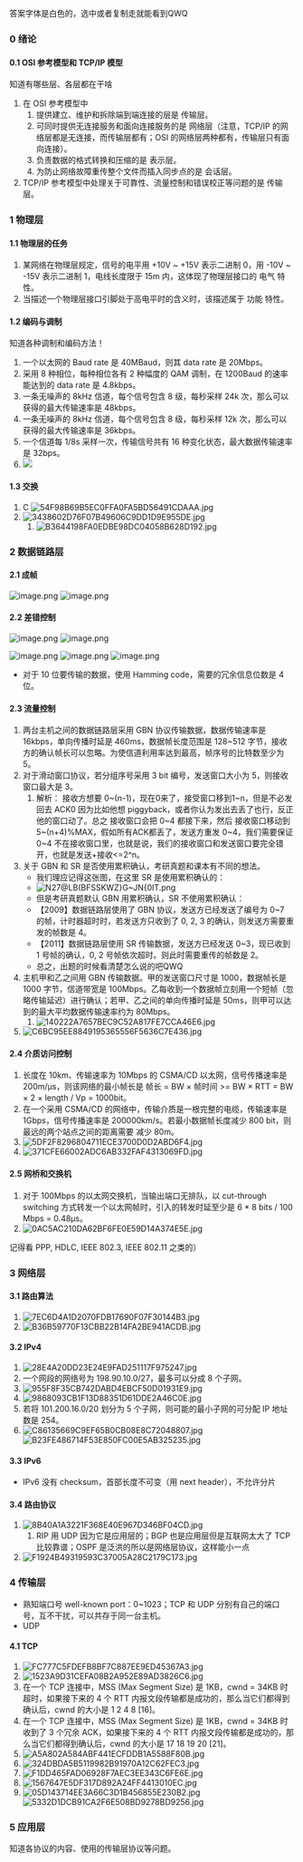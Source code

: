 答案字体是白色的，选中或者复制走就能看到QWQ

### 0 绪论

#### 0.1 OSI 参考模型和 TCP/IP 模型
知道有哪些层、各层都在干啥

1. 在 OSI 参考模型中
   1. 提供建立、维护和拆除端到端连接的层是 传输层。
   2. 可同时提供无连接服务和面向连接服务的是 网络层（注意，TCP/IP 的网络层都是无连接，而传输层都有；OSI 的网络层两种都有，传输层只有面向连接）。
   3. 负责数据的格式转换和压缩的是 表示层。
   4. 为防止网络故障重传整个文件而插入同步点的是 会话层。
2. TCP/IP 参考模型中处理关于可靠性、流量控制和错误校正等问题的是 传输层。


### 1 物理层

#### 1.1 物理层的任务

1. 某网络在物理层规定，信号的电平用 +10V ~ +15V 表示二进制 0，用 -10V ~ -15V 表示二进制 1，电线长度限于 15m 内，这体现了物理层接口的 电气 特性。
2. 当描述一个物理层接口引脚处于高电平时的含义时，该描述属于 功能 特性。


#### 1.2 编码与调制
知道各种调制和编码方法！

1. 一个以太网的 Baud rate 是 40MBaud，则其 data rate 是 20Mbps。
2. 采用 8 种相位，每种相位各有 2 种幅度的 QAM 调制，在 1200Baud 的速率能达到的 data rate 是 4.8kbps。
3. 一条无噪声的 8kHz 信道，每个信号包含 8 级，每秒采样 24k 次，那么可以获得的最大传输速率是 48kbps。
4. 一条无噪声的 8kHz 信道，每个信号包含 8 级，每秒采样 12k 次，那么可以获得的最大传输速率是 36kbps。
5. 一个信道每 1/8s 采样一次，传输信号共有 16 种变化状态，最大数据传输速率是 32bps。
6. ![](./assets/1634992025084-468c56f5-631e-4081-9793-67aab69b0177.png)


#### 1.3 交换

1. C ![54F98B69B5EC0FFA0FA5BD56491CDAAA.jpg](./assets/1640006734836-2d1f25ca-79ea-47b6-9548-2397aca92cb1.jpeg)
2. ![3438602D76F07B49606C9DD1D9E955DE.jpg](./assets/1640007054631-c7077ab3-ac73-46f9-b8d6-e6c39c9a7aa2.jpeg)
   1. ![B3644198FA0EDBE98DC04058B628D192.jpg](./assets/1640007593776-086f5e90-0ffe-4456-84f3-65427ed31f5e.jpeg)


### 2 数据链路层

#### 2.1 成帧
![image.png](./assets/1636884297938-7450d3f9-7057-430b-b3e7-04de8602da25.png)
![image.png](./assets/1636884316290-8f9e31b2-0618-4e3a-8e49-dc412c3b5398.png)


#### 2.2 差错控制
![image.png](./assets/1636884297938-7450d3f9-7057-430b-b3e7-04de8602da25.png)
![image.png](./assets/1636884316290-8f9e31b2-0618-4e3a-8e49-dc412c3b5398.png)

![image.png](./assets/1636884328271-95e19b09-a358-4feb-9192-85c14d99e062.png)
![image.png](./assets/1636884342592-9a1e9b1a-041c-4042-8984-466a46edbfe4.png)
![image.png](./assets/1636884383589-5469c7d8-5a72-49f5-9c8d-52d0b43b8d72.png)

- 对于 10 位要传输的数据，使用 Hamming code，需要的冗余信息位数是 4 位。


#### 2.3 流量控制

1. 两台主机之间的数据链路层采用 GBN 协议传输数据，数据传输速率是 16kbps，单向传播时延是 460ms，数据帧长度范围是 128~512 字节，接收方的确认帧长可以忽略。为使信道利用率达到最高，帧序号的比特数至少为 5。
2. 对于滑动窗口协议，若分组序号采用 3 bit 编号，发送窗口大小为 5，则接收窗口最大是 3。
   1. 解析： 接收方想要 0~(n-1)，现在0来了，接受窗口移到1~n，但是不必发回去 ACK0 因为比如他想 piggyback，或者你认为发出去丢了也行，反正他的窗口动了。总之 接收窗口会把 0~4 都接下来，然后 接收窗口移动到 5~(n+4)%MAX，假如所有ACK都丢了，发送方重发 0~4，我们需要保证 0~4 不在接收窗口里，也就是说，我们的接收窗口和发送窗口要完全错开，也就是发送+接收<=2^n。
3. 关于 GBN 和 SR 是否使用累积确认，考研真题和课本有不同的想法。
   - 我们理应记得这张图，在这里 SR 是使用累积确认的：
   - ![N27@LB(BFSSKWZ}G~JN{0IT.png](./assets/1640015424767-2b47f5b6-f3e6-4082-8e55-feba436c7a35.png)
   - 但是考研真题默认 GBN 用累积确认，SR 不使用累积确认：
   - 【2009】数据链路层使用了 GBN 协议，发送方已经发送了编号为 0~7 的帧，计时器超时时，若发送方只收到了 0, 2, 3 的确认，则发送方需要重发的帧数是 4。
   - 【2011】数据链路层使用 SR 传输数据，发送方已经发送 0~3，现已收到 1 号帧的确认，0, 2 号帧依次超时。则此时需要重传的帧数是 2。
   - 总之，出题的时候看清楚怎么说的吧QWQ
4. 主机甲和乙之间用 GBN 传输数据。甲的发送窗口尺寸是 1000，数据帧长是 1000 字节，信道带宽是 100Mbps。乙每收到一个数据帧立刻用一个短帧（忽略传输延迟）进行确认；若甲、乙之间的单向传播时延是 50ms，则甲可以达到的最大平均数据传输速率约为 80Mbps。
   1. ![140222A7657BEC9C52A817FE7CCA46E6.jpg](./assets/1640016013261-e72ad2c5-b14a-4837-9405-bae8fbbac1c5.jpeg)
5. ![C6BC95EE8849195365556F5636C7E436.jpg](./assets/1640328439047-9c662bcb-6862-44e2-870b-4be18d2e4313.jpeg)


#### 2.4 介质访问控制

1. 长度在 10km、传输速率为 10Mbps 的 CSMA/CD 以太网，信号传播速率是 200m/μs，则该网络的最小帧长是 帧长 = BW × 帧时间 >= BW × RTT = BW × 2 × length / Vp = 1000bit。
2. 在一个采用 CSMA/CD 的网络中，传输介质是一根完整的电缆，传输速率是 1Gbps，信号传播速率是 200000km/s。若最小数据帧长度减少 800 bit，则最远的两个站点之间的距离需要 减少 80m。
3. ![5DF2F8296804711ECE3700D0D2ABD6F4.jpg](./assets/1640332492876-17c12210-272c-436f-a064-e5d129c8c8fb.jpeg)
4. ![371CFE66002ADC6AB332FAF4313069FD.jpg](./assets/1640334584827-0384ae3b-8416-4bd4-af8b-3046c819adca.jpeg)

#### 2.5 网桥和交换机

1. 对于 100Mbps 的以太网交换机，当输出端口无排队，以 cut-through switching 方式转发一个以太网帧时，引入的转发时延至少是 6 * 8 bits / 100 Mbps = 0.48μs。
2. ![0AC5AC210DA62BF6FE0E59D14A374E5E.jpg](./assets/1640338266516-1b2656f5-28ba-412b-a5fb-eebde8d054ed.jpeg)

记得看 PPP, HDLC, IEEE 802.3, IEEE 802.11 之类的）


### 3 网络层

#### 3.1 路由算法

1. ![7EC6D4A1D2070FDB17690F07F30144B3.jpg](./assets/1640338626297-b2f99103-1a6e-47b7-bd2d-a1a6af15c8c3.jpeg)
2. ![B36B59770F13CBB22B14FA2BE941ACDB.jpg](./assets/1640338755192-13568969-03b3-4ed3-bf95-9f66fe9ee2cf.jpeg)


#### 3.2 IPv4

1. ![28E4A20DD23E24E9FAD251117F975247.jpg](./assets/1640339093872-b484ad8d-a1b8-4d12-8060-b6cb1b2d87a5.jpeg)
2. 一个网段的网络号为 198.90.10.0/27，最多可以分成 8 个子网。
3. ![955F8F35CB742DABD4EBCF50D01931E9.jpg](./assets/1640339490436-d0e2473e-12fa-4d0a-8a4f-bdad853431e6.jpeg)
4. ![9868093CB1F13D88351D61DDE2A46C0E.jpg](./assets/1640339567798-c4f5bb51-ebf1-4fc7-8e70-4a336aefecf9.jpeg)
5. 若将 101.200.16.0/20 划分为 5 个子网，则可能的最小子网的可分配 IP 地址数是 254。
6. ![C86135669C9EF65B0CB08E8C72048807.jpg](./assets/1640340672298-dc9acb01-eb4f-4c0c-b015-328d27e50d9e.jpeg)
![B23FE486714F53E850FC00E5AB325235.jpg](./assets/1640340677498-3ea394aa-1d71-4880-b0f7-18b5d51af287.jpeg)


#### 3.3 IPv6

- IPv6 没有 checksum，首部长度不可变（用 next header），不允许分片


#### 3.4 路由协议

1. ![8B40A1A3221F368E40E967D346BF04CD.jpg](./assets/1640340344304-c679267b-bf15-4b41-b58d-acef59efc035.jpeg)
   1. RIP 用 UDP 因为它是应用层的；BGP 也是应用层但是互联网太大了 TCP 比较靠谱；OSPF 是泛洪的所以是网络层协议，这样能小一点
2. ![F1924B49319593C37005A28C2179C173.jpg](./assets/1640340476028-3cb09f15-00fc-4c56-9b87-e88d3ef2565d.jpeg)


### 4 传输层

- 熟知端口号 well-known port：0~1023；TCP 和 UDP 分别有自己的端口号，互不干扰，可以共存于同一台主机。
- UDP

#### 4.1 TCP

1. ![FC777C5FDEFB8BF7C887EE9ED45367A3.jpg](./assets/1640341358973-64ecc135-d300-4e88-bb3b-cce40a2b9f0f.jpeg)
2. ![1523A9D31CEFA08B2A952E89AD3826C6.jpg](./assets/1640340893576-4d564956-9291-4fcf-b4ff-1f58e31bc8f5.jpeg)
3. 在一个 TCP 连接中，MSS (Max Segment Size) 是 1KB，cwnd = 34KB 时超时，如果接下来的 4 个 RTT 内报文段传输都是成功的，那么当它们都得到确认后，cwnd 的大小是 1 2 4 8 [16]。
4. 在一个 TCP 连接中，MSS (Max Segment Size) 是 1KB，cwnd = 34KB 时收到了 3 个冗余 ACK，如果接下来的 4 个 RTT 内报文段传输都是成功的，那么当它们都得到确认后，cwnd 的大小是 17 18 19 20 [21]。
5. ![A5A802A584ABF441ECFDDB1A5588F80B.jpg](./assets/1640341366063-ffb9a840-9c0b-4c65-96e9-7dd2936ea523.jpeg)
6. ![324DBDA5B5119982B91970A12C62FEC3.jpg](./assets/1640341502972-b67a3c5c-f2ab-41f6-902a-18f277f6d062.jpeg)
7. ![F1DD465FAD06928F7AEC3EE343C6FE6E.jpg](./assets/1640341509023-56a9d8ce-5477-41c2-b780-6ad1c949275b.jpeg)
8. ![1567647E5DF317D892A24FF4413010EC.jpg](./assets/1640341668111-fdea846d-800e-4146-8ac2-abbac24194a0.jpeg)
9. ![05D143714EE3A66C3D1B456855E230B2.jpg](./assets/1640341678694-e79bcc95-9e6d-4921-87b3-7c9c4c8ed0ce.jpeg)
![5332D1DCB91CA2F6E508BD9278BD9256.jpg](./assets/1640341684689-17e0c1aa-5081-4c4b-96c9-e5b143ee5cb3.jpeg)

### 5 应用层
知道各协议的内容、使用的传输层协议等问题。
